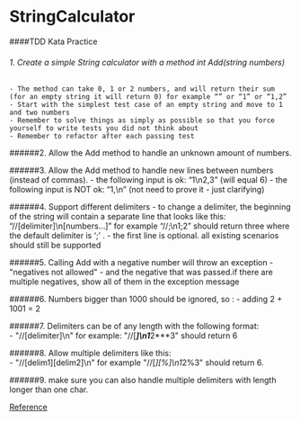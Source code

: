 # StringCalculator
####TDD Kata Practice

###### 1. Create a simple String calculator with a method int Add(string numbers)
    - The method can take 0, 1 or 2 numbers, and will return their sum (for an empty string it will return 0) for example “” or “1” or “1,2”
    - Start with the simplest test case of an empty string and move to 1 and two numbers
    - Remember to solve things as simply as possible so that you force yourself to write tests you did not think about
    - Remember to refactor after each passing test

######2. Allow the Add method to handle an unknown amount of numbers.

######3. Allow the Add method to handle new lines between numbers (instead of commas).
    - the following input is ok:  “1\n2,3”  (will equal 6)
    - the following input is NOT ok:  “1,\n” (not need to prove it - just clarifying)

######4. Support different delimiters
    - to change a delimiter, the beginning of the string will contain a separate line that looks like this:   “//[delimiter]\n[numbers…]” for example “//;\n1;2” should return three where the default delimiter is ‘;’ .
    - the first line is optional. all existing scenarios should still be supported

######5. Calling Add with a negative number will throw an exception 
    - "negatives not allowed" - and the negative that was passed.if there are multiple negatives, show all of them in the exception message

######6. Numbers bigger than 1000 should be ignored, so :
    - adding 2 + 1001  = 2

######7. Delimiters can be of any length with the following format:  
    - "//[delimiter]\n" for example: "//[***]\n1***2***3" should return 6

######8. Allow multiple delimiters like this:  
    - "//[delim1][delim2]\n" for example "//[*][%]\n1*2%3" should return 6.

######9. make sure you can also handle multiple delimiters with length longer than one char.

[Reference](http://osherove.com/tdd-kata-1/, "TDD Kata 1") 
